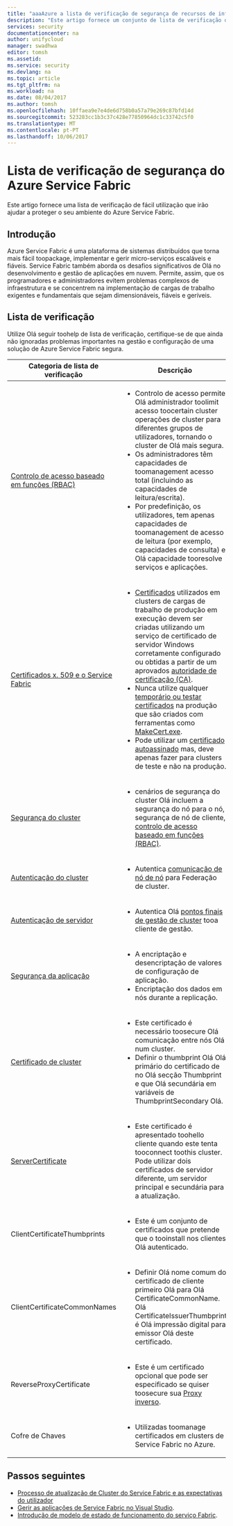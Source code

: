 ```yaml
---
title: "aaaAzure a lista de verificação de segurança de recursos de infraestrutura do serviço | Microsoft Docs"
description: "Este artigo fornece um conjunto de lista de verificação de segurança de segurança de recursos de infraestrutura do Azure."
services: security
documentationcenter: na
author: unifycloud
manager: swadhwa
editor: tomsh
ms.assetid: 
ms.service: security
ms.devlang: na
ms.topic: article
ms.tgt_pltfrm: na
ms.workload: na
ms.date: 08/04/2017
ms.author: tomsh
ms.openlocfilehash: 10ffaea9e7e4de6d758b0a57a79e269c87bfd14d
ms.sourcegitcommit: 523283cc1b3c37c428e77850964dc1c33742c5f0
ms.translationtype: MT
ms.contentlocale: pt-PT
ms.lasthandoff: 10/06/2017
---
```

# <a name="azure-service-fabric-security-checklist"></a>Lista de verificação de segurança do Azure Service Fabric
Este artigo fornece uma lista de verificação de fácil utilização que irão ajudar a proteger o seu ambiente do Azure Service Fabric.

## <a name="introduction"></a>Introdução
Azure Service Fabric é uma plataforma de sistemas distribuídos que torna mais fácil toopackage, implementar e gerir micro-serviços escaláveis e fiáveis. Service Fabric também aborda os desafios significativos de Olá no desenvolvimento e gestão de aplicações em nuvem. Permite, assim, que os programadores e administradores evitem problemas complexos de infraestrutura e se concentrem na implementação de cargas de trabalho exigentes e fundamentais que sejam dimensionáveis, fiáveis e geríveis.

## <a name="checklist"></a>Lista de verificação
Utilize Olá seguir toohelp de lista de verificação, certifique-se de que ainda não ignoradas problemas importantes na gestão e configuração de uma solução de Azure Service Fabric segura.


|Categoria de lista de verificação| Descrição |
| ------------ | -------- |
|[Controlo de acesso baseado em funções (RBAC)](https://docs.microsoft.com/en-us/azure/service-fabric/service-fabric-cluster-security-roles) | <ul><li>Controlo de acesso permite Olá administrador toolimit acesso toocertain cluster operações de cluster para diferentes grupos de utilizadores, tornando o cluster de Olá mais segura.</li><li>Os administradores têm capacidades de toomanagement acesso total (incluindo as capacidades de leitura/escrita). </li><li>   Por predefinição, os utilizadores, tem apenas capacidades de toomanagement de acesso de leitura (por exemplo, capacidades de consulta) e Olá capacidade tooresolve serviços e aplicações.</li></ul>|
|[Certificados x. 509 e o Service Fabric](https://docs.microsoft.com/en-us/azure/service-fabric/service-fabric-cluster-security) | <ul><li>[Certificados](https://docs.microsoft.com/en-us/dotnet/framework/wcf/feature-details/working-with-certificates) utilizados em clusters de cargas de trabalho de produção em execução devem ser criadas utilizando um serviço de certificado de servidor Windows corretamente configurado ou obtidas a partir de um aprovados [autoridade de certificação (CA)](https://en.wikipedia.org/wiki/Certificate_authority).</li><li>Nunca utilize qualquer [temporário ou testar certificados](https://docs.microsoft.com/en-us/dotnet/framework/wcf/feature-details/how-to-create-temporary-certificates-for-use-during-development) na produção que são criados com ferramentas como [MakeCert.exe](https://msdn.microsoft.com/library/windows/desktop/aa386968.aspx). </li><li>Pode utilizar um [certificado autoassinado](https://docs.microsoft.com/en-us/azure/service-fabric/service-fabric-windows-cluster-x509-security) mas, deve apenas fazer para clusters de teste e não na produção.</li></ul>|
|[Segurança do cluster](https://docs.microsoft.com/en-us/azure/service-fabric/service-fabric-cluster-security) | <ul><li>cenários de segurança do cluster Olá incluem a segurança do nó para o nó, segurança de nó de cliente, [controlo de acesso baseado em funções (RBAC)](https://docs.microsoft.com/en-us/azure/service-fabric/service-fabric-cluster-security-roles).</li></ul>|
|[Autenticação do cluster](https://docs.microsoft.com/en-us/azure/service-fabric/service-fabric-cluster-creation-via-arm) | <ul><li>Autentica [comunicação de nó de nó](https://github.com/MicrosoftDocs/azure-docs/blob/master/articles/service-fabric/service-fabric-cluster-security.md) para Federação de cluster. </li></ul>|
|[Autenticação de servidor](https://docs.microsoft.com/en-us/azure/service-fabric/service-fabric-cluster-creation-via-arm) | <ul><li>Autentica Olá [pontos finais de gestão de cluster](https://docs.microsoft.com/en-us/azure/service-fabric/service-fabric-cluster-creation-via-portal) tooa cliente de gestão.</li></ul>|
|[Segurança da aplicação](https://docs.microsoft.com/en-us/azure/service-fabric/service-fabric-cluster-creation-via-arm)| <ul><li>A encriptação e desencriptação de valores de configuração de aplicação.</li><li> Encriptação dos dados em nós durante a replicação.</li></ul>|
|[Certificado de cluster](https://docs.microsoft.com/en-us/azure/service-fabric/service-fabric-windows-cluster-x509-security) | <ul><li>Este certificado é necessário toosecure Olá comunicação entre nós Olá num cluster.</li><li>  Definir o thumbprint Olá Olá primário do certificado de no Olá secção Thumbprint e que Olá secundária em variáveis de ThumbprintSecondary Olá.</li></ul>|
|[ServerCertificate](https://docs.microsoft.com/en-us/azure/service-fabric/service-fabric-windows-cluster-x509-security)| <ul><li>Este certificado é apresentado toohello cliente quando este tenta tooconnect toothis cluster. Pode utilizar dois certificados de servidor diferente, um servidor principal e secundária para a atualização.</li></ul>|
|ClientCertificateThumbprints| <ul><li>Este é um conjunto de certificados que pretende que o tooinstall nos clientes Olá autenticado. </li></ul>|
|ClientCertificateCommonNames| <ul><li>Definir Olá nome comum do certificado de cliente primeiro Olá para Olá CertificateCommonName. Olá CertificateIssuerThumbprint é Olá impressão digital para emissor Olá deste certificado. </li></ul>|
|ReverseProxyCertificate| <ul><li>Este é um certificado opcional que pode ser especificado se quiser toosecure sua [Proxy inverso](https://docs.microsoft.com/en-in/azure/service-fabric/service-fabric-reverseproxy). </li></ul>|
|Cofre de Chaves| <ul><li>Utilizadas toomanage certificados em clusters de Service Fabric no Azure.  </li></ul>|


## <a name="next-steps"></a>Passos seguintes
- [Processo de atualização de Cluster do Service Fabric e as expectativas do utilizador](https://docs.microsoft.com/en-us/azure/service-fabric/service-fabric-cluster-upgrade)
- [Gerir as aplicações de Service Fabric no Visual Studio](https://docs.microsoft.com/en-us/azure/service-fabric/service-fabric-manage-application-in-visual-studio).
- [Introdução de modelo de estado de funcionamento do serviço Fabric](https://docs.microsoft.com/en-us/azure/service-fabric/service-fabric-health-introduction).
